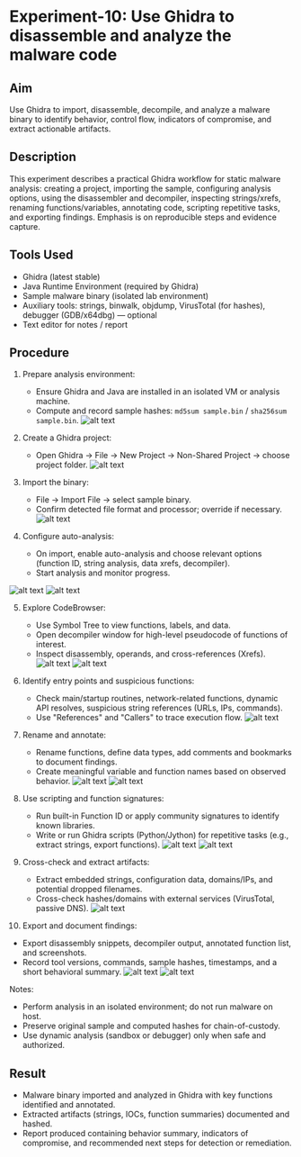 # Experiment-10: Use Ghidra to disassemble and analyze the malware code

## Aim
Use Ghidra to import, disassemble, decompile, and analyze a malware binary to identify behavior, control flow, indicators of compromise, and extract actionable artifacts.

## Description
This experiment describes a practical Ghidra workflow for static malware analysis: creating a project, importing the sample, configuring analysis options, using the disassembler and decompiler, inspecting strings/xrefs, renaming functions/variables, annotating code, scripting repetitive tasks, and exporting findings. Emphasis is on reproducible steps and evidence capture.

## Tools Used
- Ghidra (latest stable)
- Java Runtime Environment (required by Ghidra)
- Sample malware binary (isolated lab environment)
- Auxiliary tools: strings, binwalk, objdump, VirusTotal (for hashes), debugger (GDB/x64dbg) — optional
- Text editor for notes / report

## Procedure
1. Prepare analysis environment:
   - Ensure Ghidra and Java are installed in an isolated VM or analysis machine.
   - Compute and record sample hashes: `md5sum sample.bin` / `sha256sum sample.bin`.
![alt text](<screenshot 10/Screenshot From 2025-10-26 01-09-37.png>)

2. Create a Ghidra project:
   - Open Ghidra → File → New Project → Non-Shared Project → choose project folder.
![alt text](<screenshot 10/Screenshot From 2025-10-26 01-17-47.png>)

3. Import the binary:
   - File → Import File → select sample binary.
   - Confirm detected file format and processor; override if necessary.
![alt text](<screenshot 10/Screenshot From 2025-10-26 01-17-47.png>)

4. Configure auto-analysis:
   - On import, enable auto-analysis and choose relevant options (function ID, string analysis, data xrefs, decompiler).
   - Start analysis and monitor progress.

![alt text](<screenshot 10/Screenshot From 2025-10-26 01-24-19.png>)
![alt text](<screenshot 10/Screenshot From 2025-10-26 01-26-32.png>)


5. Explore CodeBrowser:
   - Use Symbol Tree to view functions, labels, and data.
   - Open decompiler window for high-level pseudocode of functions of interest.
   - Inspect disassembly, operands, and cross-references (Xrefs).
![alt text](<screenshot 10/Screenshot From 2025-10-26 01-26-44.png>)
![alt text](<screenshot 10/Screenshot From 2025-10-26 01-27-20.png>)

6. Identify entry points and suspicious functions:
   - Check main/startup routines, network-related functions, dynamic API resolves, suspicious string references (URLs, IPs, commands).
   - Use "References" and "Callers" to trace execution flow.
![alt text](<screenshot 10/Screenshot From 2025-10-26 01-27-20.png>)

7. Rename and annotate:
   - Rename functions, define data types, add comments and bookmarks to document findings.
   - Create meaningful variable and function names based on observed behavior.
![alt text](<screenshot 10/Screenshot From 2025-10-26 01-29-46.png>)
![alt text](<screenshot 10/Screenshot From 2025-10-26 01-30-50.png>)
8. Use scripting and function signatures:
   - Run built-in Function ID or apply community signatures to identify known libraries.
   - Write or run Ghidra scripts (Python/Jython) for repetitive tasks (e.g., extract strings, export functions).
![alt text](<screenshot 10/Screenshot From 2025-10-26 01-33-37.png>)
![alt text](<screenshot 10/Screenshot From 2025-10-26 01-40-45.png>)

9. Cross-check and extract artifacts:
   - Extract embedded strings, configuration data, domains/IPs, and potential dropped filenames.
   - Cross-check hashes/domains with external services (VirusTotal, passive DNS).
![alt text](<screenshot 10/Screenshot From 2025-10-26 01-41-16.png>)

10. Export and document findings:
   - Export disassembly snippets, decompiler output, annotated function list, and screenshots.
   - Record tool versions, commands, sample hashes, timestamps, and a short behavioral summary.
![alt text](<screenshot 10/Screenshot From 2025-10-26 01-43-13.png>)
![alt text](<screenshot 10/Screenshot From 2025-10-26 01-44-00.png>)

Notes:
- Perform analysis in an isolated environment; do not run malware on host.
- Preserve original sample and computed hashes for chain-of-custody.
- Use dynamic analysis (sandbox or debugger) only when safe and authorized.

## Result
- Malware binary imported and analyzed in Ghidra with key functions identified and annotated.
- Extracted artifacts (strings, IOCs, function summaries) documented and hashed.
- Report produced containing behavior summary, indicators of compromise, and recommended next steps for detection or remediation.
